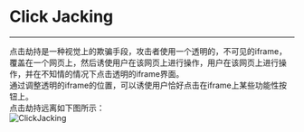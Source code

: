 # Click Jacking


---

点击劫持是一种视觉上的欺骗手段，攻击者使用一个透明的，不可见的iframe，覆盖在一个网页上，然后诱使用户在该网页上进行操作，用户在该网页上进行操作，并在不知情的情况下点击透明的iframe界面。  
通过调整透明的iframe的位置，可以诱使用户恰好点击在iframe上某些功能性按钮上。  
点击劫持远离如下图所示：  
![ClickJacking](img/ClickJacking.jpg)  


